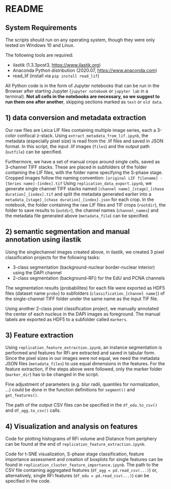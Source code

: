 # README

## System Requirements

The scripts should run on any operating system, though they were only tested on Windows 10 and Linux.

The following tools are required:
* ilastik (1.3.3post3, https://www.ilastik.org)
* Anaconda Python distribution (2020.07, https://www.anaconda.com)
* read_lif (install via ```pip install read_lif```)

All Python code is in the form of Jupyter notebooks that can be run in the Browser after starting Jupyter (```jupyter notebook``` or ```jupyter lab``` in a terminal). **Not all cells in the notebooks are necessary, so we suggest to run them one after another**, skipping sections marked as ```test``` or ```old data```.


## 1) data conversion and metadata extraction

Our raw files are Leica LIF files containing multiple image series, each a 3-color confocal z-stack.
Using ```extract_metadata_from_lif.ipynb```, the metadata (especially pixel size) is read from the .lif files and saved in JSON format.
In this script, the input .lif images (```files```) and the output path (```outfile```) can be specified.

Furthermore, we have a set of manual crops around single cells, saved as 3-channel TIFF stacks. These are placed in subfolders of the folder containing the LIF files, with the folder name specifying the S-phase stage.
Cropped images follow the naming convention: ```[original LIF filename] - [Series name]-[index].tif```
Using ```replication_data_export.ipynb```, we generate single channel TIFF stacks named ```[channel name]_[stage]_[chase duration]_[index].tif``` and split the metadata generated earlier into a ```metadata_[stage]_[chase duration]_[index].json``` for each crop.
In the notebook, the folder containing the raw LIF files and TIF crops (```rootdir```), the folder to save results to (```outdir```), the channel names (```channel_names```) and the metadata file generated above (```metadata_file```) can be specified.

## 2) semantic segmentation and manual annotation using ilastik

Using the singlechannel images created above, in ilastik, we created 3 pixel classification projects for the following tasks:
* 3-class segmentation (background-nuclear border-nuclear interior) using the DAPI channel
* 2-class segmentation (background-RFi) for the EdU and PCNA channels

The segmentation results (probabilites) for each file were exported as HDF5 files (dataset name ```probs```) to subfolders (```classification_[channel name]```) of the single-channel TIFF folder under the same name as the input TIF file.

Using another 2-class pixel classification project, we manually annotated the center of each nucleus in the DAPI images as foreground. The manual labels are exported as HDF5 to a subfolder called ```markers```.

## 3) Feature extraction

Using ```replication_feature_extraction.ipynb```, an instance segmentation is performed and features for RFi are extracted and saved in tabular form.
Since the pixel sizes in our images were not equal, we need the metadata JSON files (```metadata_files```) to use equal dimensions in the features.
For the feature extraction, if the steps above were followed, only the marker folder (```marker_dir```) has to be changed in the script.

Fine adjustment of parameters (e.g. blur radii, quantiles for normalization, ...) could be done in the function definitions for ```segment()``` and ```get_features()```.

The path of the output CSV files can be specified in the ```df_edu.to_csv()``` and ```df_agg.to_csv()``` calls.

## 4) Visualization and analysis on features

Code for plotting histograms of RFi volume and Distance from periphery can be found at the end of ```replication_feature_extraction.ipynb```.

Code for t-SNE visualization, S-phase stage classification, feature importance assessment and creation of boxplots for single features can be found in ```replication_cluster_feature_importance.ipynb```. The path to the CSV file containing aggregated features (```df_agg = pd.read_csv(...)```) or, alternatively, single RFi features (```df_edu = pd.read_csv(...)```) can be specified in the code.
